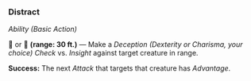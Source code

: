 ### Distract
*Ability (Basic Action)*  

🔷 or 🔵 **(range: 30 ft.)** — Make a *Deception (Dexterity or Charisma, your choice) Check* vs. *Insight* against target creature in range.

**Success:** The next *Attack* that targets that creature has *Advantage*.
